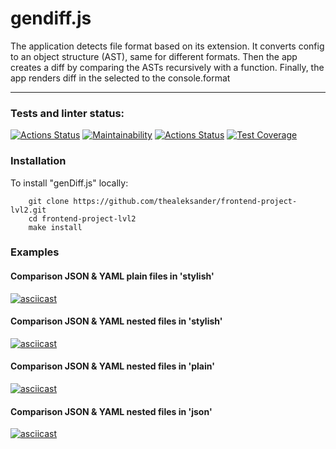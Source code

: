 # gendiff.js
The application detects file format based on its extension. It converts config to an object structure (AST), same for different formats.
Then the app creates a diff by comparing the ASTs recursively with a function. Finally, the app renders diff in the selected to the console.format
____
### Tests and linter status:
[![Actions Status](https://github.com/thealeksander/frontend-project-lvl2/workflows/hexlet-check/badge.svg)](https://github.com/thealeksander/frontend-project-lvl2/actions)
[![Maintainability](https://api.codeclimate.com/v1/badges/714f8981510aadc4f66e/maintainability)](https://codeclimate.com/github/thealeksander/frontend-project-lvl2/maintainability)
[![Actions Status](https://github.com/thealeksander/frontend-project-lvl2/workflows/NodeCI/badge.svg)](https://github.com/thealeksander/frontend-project-lvl2/actions)
[![Test Coverage](https://api.codeclimate.com/v1/badges/714f8981510aadc4f66e/test_coverage)](https://codeclimate.com/github/thealeksander/frontend-project-lvl2/test_coverage)

### Installation
To install "genDiff.js" locally:
```
    git clone https://github.com/thealeksander/frontend-project-lvl2.git
    cd frontend-project-lvl2
    make install
```
### Examples

#### Comparison JSON & YAML plain files in 'stylish'
[![asciicast](https://asciinema.org/a/PRawAqtwlcKPlAApTfIYjsGui.svg)](https://asciinema.org/a/PRawAqtwlcKPlAApTfIYjsGui)
#### Comparison JSON & YAML nested files in 'stylish'
[![asciicast](https://asciinema.org/a/3PcAsE44jUGLOjzqWdvdUz1iz.svg)](https://asciinema.org/a/3PcAsE44jUGLOjzqWdvdUz1iz)
#### Comparison JSON & YAML nested files in 'plain'
[![asciicast](https://asciinema.org/a/461ENDqZryfzGaN8DGHhnDS3H.svg)](https://asciinema.org/a/461ENDqZryfzGaN8DGHhnDS3H)
#### Comparison JSON & YAML nested files in 'json'
[![asciicast](https://asciinema.org/a/qO1y9SKGZzKGZx0fD6k8uPsbT.svg)](https://asciinema.org/a/qO1y9SKGZzKGZx0fD6k8uPsbT)
